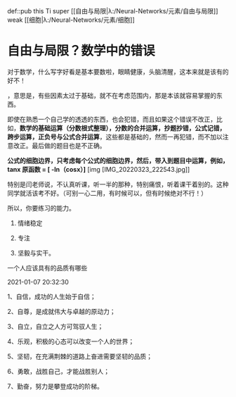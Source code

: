 def::pub this Ti super [[自由与局限|λ:/Neural-Networks/元素/自由与局限]] weak [[细胞|λ:/Neural-Networks/元素/细胞]]


# 自由与局限？数学中的错误

对于数学，什么写字好看是基本要数啦，眼睛健康，头脑清醒，这本来就是该有的好不！

，意思是，有些因素太过于基础，就不在考虑范围内，那是本该就容易掌握的东西。

  

即使在熟悉一个自己学的透透的东西，也会犯错，而且如果这个错误不改正，比如，**数学的基础运算（分数根式整理），分数的合并运算，抄题抄错，公式记错，跨步运算，正负号与公式合并运算**，这些都是基础的，然而一再犯错，而不加以注意改正。最后做的题目也是不正确。

  

**公式的细胞边界，只考虑每个公式的细胞边界，然后，带入到题目中运算，例如，tanx 原函数 = [ -ln（cosx）]**
[img [IMG_20220323_222543.jpg]]

  

  

特别是闫老师说，不认真听课，听一半的那种，特别痛恨，听着课干着别的。这种同学就活该考不好。（可别一心二用，有时候可以，但有时候绝对不行！）

  

所以，你要练习的能力。

  

1.  情绪稳定
    
2.  专注
    
3.  坚毅与实干。
    

  

  

一个人应该具有的品质有哪些

2021-01-07 20:32:30

1、自信，成功的人生始于自信；

2、自尊，是成就伟大与卓越的原动力；

3、自立，自立之人方可驾驭人生；

4、乐观，积极的心态可以改变一个人的世界；

5、坚韧，在充满荆棘的道路上奋进需要坚韧的品质；

6、勇敢，战胜自己，才能战胜别人；

7、勤奋，努力是攀登成功的阶梯。